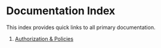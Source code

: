 # Documentation Index

This index provides quick links to all primary documentation.

1. [Authorization & Policies](025-Authorization-and-Policies.md)
